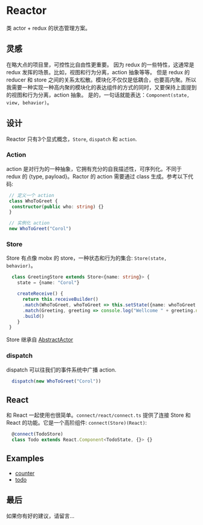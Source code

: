 # Reactor

类 actor + redux 的状态管理方案。

## 灵感

在略大点的项目里，可控性比自由性更重要。
因为 redux 的一些特性，这通常是 redux 发挥的场景。比如，视图和行为分离，action 抽象等等。
但是 redux 的 reducer 和 store 之间的关系太松散。模块化不仅仅是低耦合，也要高内聚。所以我需要一种实现一种高内聚的模块化的表达组件的方式的同时，又要保持上面提到的视图和行为分离，action 抽象。
是的，一句话就能表达：`Component(state, view, behavior)`。

## 设计

Reactor 只有3个显式概念，`Store`, `dispatch` 和 `action`.

### Action

action 是对行为的一种抽象，它拥有充分的自我描述性，可序列化。不同于 redux 的 {type, payload}。Ractor 的 action 需要通过 class 生成。参考以下代码:

```ts
 // 定义一个 action
 class WhoToGreet {
  constructor(public who: string) {}
 }

 // 实例化 action
 new WhoToGreet("Corol")
```

### Store

Store 有点像 mobx 的 store，一种状态和行为的集合: `Store(state, behavior)`。

```ts
  class GreetingStore extends Store<{name: string}> {
    state = {name: "Corol"}

    createReceive() {
      return this.receiveBuilder()
      .match(WhoToGreet, whoToGreet => this.setState({name: whoToGreet.name}))
      .match(Greeting, greeting => console.log("Wellcome " + greeting.name))
      .build()
    }
 }
```

Store 继承自 [AbstractActor](https://github.com/huangbinjie/js-actor#abstractactor)

### dispatch

dispatch 可以往我们的事件系统中广播 action.

```ts
  dispatch(new WhoToGreet("Corol"))
```

## React

和 React 一起使用也很简单。`connect/react/connect.ts` 提供了连接 Store 和 React 的功能。它是一个高阶组件: `connect(Store)(React)`:

```ts
  @connect(TodoStore)
  class Todo extends React.Component<TodoState, {}> {}
```

## Examples

+ [counter](https://github.com/huangbinjie/reactor/tree/master/examples/counter)
+ [todo](https://github.com/huangbinjie/reactor/tree/master/examples/todo)

## 最后

如果你有好的建议，请留言...
